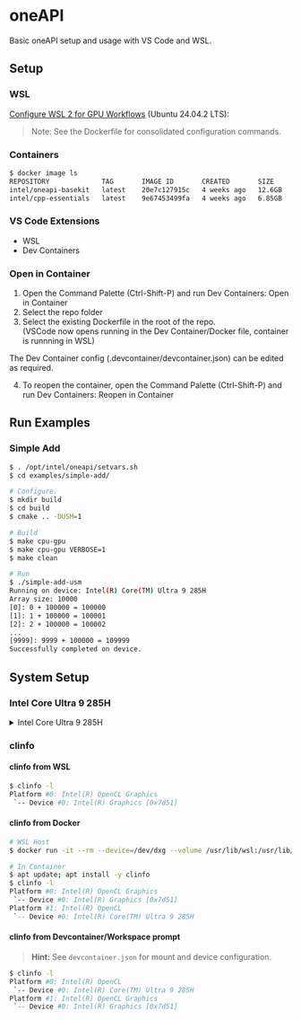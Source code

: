 # oneAPI
Basic oneAPI setup and usage with VS Code and WSL.


## Setup

### WSL

[Configure WSL 2 for GPU Workflows](https://www.intel.com/content/www/us/en/docs/oneapi/installation-guide-linux/2025-2/configure-wsl-2-for-gpu.html) (Ubuntu 24.04.2 LTS):

> Note: See the Dockerfile for consolidated configuration commands.


### Containers

```bash
$ docker image ls
REPOSITORY             TAG       IMAGE ID       CREATED       SIZE
intel/oneapi-basekit   latest    20e7c127915c   4 weeks ago   12.6GB
intel/cpp-essentials   latest    9e67453499fa   4 weeks ago   6.85GB
```


### VS Code Extensions

* WSL
* Dev Containers


### Open in Container

1. Open the Command Palette (Ctrl-Shift-P) and run Dev Containers: Open in Container
2. Select the repo folder
3. Select the existing Dockerfile in the root of the repo.  
   (VSCode now opens running in the Dev Container/Docker file, container is runnning in WSL)

The Dev Container config (.devcontainer/devcontainer.json) can be edited as required.

4. To reopen the container, open the Command Palette (Ctrl-Shift-P) and run Dev Containers: Reopen in Container


## Run Examples

### Simple Add

```bash
$ . /opt/intel/oneapi/setvars.sh
$ cd examples/simple-add/

# Configure.
$ mkdir build
$ cd build
$ cmake .. -DUSM=1

# Build
$ make cpu-gpu
$ make cpu-gpu VERBOSE=1
$ make clean

# Run
$ ./simple-add-usm 
Running on device: Intel(R) Core(TM) Ultra 9 285H
Array size: 10000
[0]: 0 + 100000 = 100000
[1]: 1 + 100000 = 100001
[2]: 2 + 100000 = 100002
...
[9999]: 9999 + 100000 = 109999
Successfully completed on device. 
```


## System Setup

### Intel Core Ultra 9 285H

<details>
<summary>Intel Core Ultra 9 285H</summary>

[Intel Core Ultra 9 285H Spec Sheet](https://www.intel.com/content/www/us/en/products/sku/241747/intel-core-ultra-9-processor-285h-24m-cache-up-to-5-40-ghz/specifications.html)

* Overall Peak TOPS (Int8) 99
* Total Cores 16
   * Performance-cores 6
   * Efficient-cores 8
   * Low Power Efficient-cores 2
* Total Threads 16
* Performance-core Max Turbo Frequency 5.4 GHz
* Efficient-core Max Turbo Frequency 4.5 GHz
* Low Power Efficient-core Max Turbo Frequency 2.5 GHz
* Performance-core Base Frequency 2.9 GHz
* Efficient-core Base Frequency 2.7 GHz
* Low Power Efficient-core Base Frequency 1 GHz
* Intel® Deep Learning Boost (Intel® DL Boost) on CPU Yes
* AI Software Frameworks Supported by CPU: OpenVINO™, WindowsML, ONNX RT, DirectML, WebNN
* GPU Name: Intel® Arc™ 140T GPU
   * Graphics Max Dynamic Frequency 2.35 GHz
   * GPU Peak TOPS (Int8) 77
   * Xe-cores 8
   * DirectX* Support 12.2
   * OpenGL* Support 4.6
   * OpenCL* Support 3.0
   * Multi-Format Codec Engines 2
   * H.264 Hardware Encode/Decode Yes
   * H.265 (HEVC) Hardware Encode/Decode Yes
   * Device ID 0x7D51
   * Intel® Deep Learning Boost (Intel® DL Boost) on GPU Yes
   * AI Software Frameworks Supported by GPU: OpenVINO™: WindowsML, DirectML, ONNX RT, WebGPU
* NPU Name‡ Intel® AI Boost
   * NPU Peak TOPS (Int8) 13
   * Sparsity Support Yes
   * Windows Studio Effects Support Yes
   * AI Software Frameworks Supported by NPU: OpenVINO™, WindowsML, DirectML, ONNX RT, WebNN
</details>


### clinfo

#### clinfo from WSL

```bash
$ clinfo -l
Platform #0: Intel(R) OpenCL Graphics
 `-- Device #0: Intel(R) Graphics [0x7d51]
```

#### clinfo from Docker

```bash
# WSL Host
$ docker run -it --rm --device=/dev/dxg --volume /usr/lib/wsl:/usr/lib/wsl intel/oneapi-runtime

# In Container
$ apt update; apt install -y clinfo
$ clinfo -l
Platform #0: Intel(R) OpenCL Graphics
 `-- Device #0: Intel(R) Graphics [0x7d51]
Platform #1: Intel(R) OpenCL
 `-- Device #0: Intel(R) Core(TM) Ultra 9 285H
```

#### clinfo from Devcontainer/Workspace prompt

> __Hint:__ See `devcontainer.json` for mount and device configuration.

```bash
$ clinfo -l
Platform #0: Intel(R) OpenCL
 `-- Device #0: Intel(R) Core(TM) Ultra 9 285H
Platform #1: Intel(R) OpenCL Graphics
 `-- Device #0: Intel(R) Graphics [0x7d51]
```
